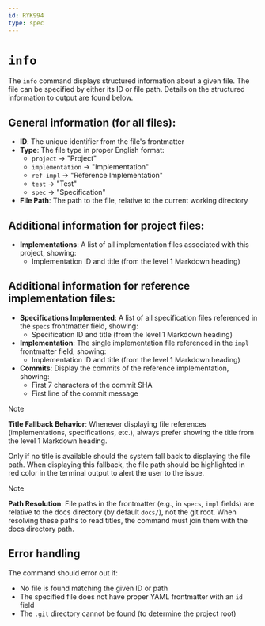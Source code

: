 ```yaml
---
id: RYK994
type: spec
---
```


# `info`

The `info` command displays structured information about a given file. The file can be specified by either its ID or file path. Details on the structured information to output are found below.

## General information (for all files):

- **ID**: The unique identifier from the file's frontmatter
- **Type**: The file type in proper English format:
  - `project` → "Project"
  - `implementation` → "Implementation"
  - `ref-impl` → "Reference Implementation"
  - `test` → "Test"
  - `spec` → "Specification"
- **File Path**: The path to the file, relative to the current working directory

## Additional information for project files:

- **Implementations**: A list of all implementation files associated with this project, showing:
  - Implementation ID and title (from the level 1 Markdown heading)

## Additional information for reference implementation files:

- **Specifications Implemented**: A list of all specification files referenced in the `specs` frontmatter field, showing:
  - Specification ID and title (from the level 1 Markdown heading)
- **Implementation**: The single implementation file referenced in the `impl` frontmatter field, showing:
  - Implementation ID and title (from the level 1 Markdown heading)
- **Commits**: Display the commits of the reference implementation, showing:
  - First 7 characters of the commit SHA
  - First line of the commit message

> [!NOTE]
> **Title Fallback Behavior**: Whenever displaying file references (implementations, specifications, etc.), always prefer showing the title from the level 1 Markdown heading.
>
> Only if no title is available should the system fall back to displaying the file path. When displaying this fallback, the file path should be highlighted in red color in the terminal output to alert the user to the issue.

> [!NOTE]
> **Path Resolution**: File paths in the frontmatter (e.g., in `specs`, `impl` fields) are relative to the docs directory (by default `docs/`), not the git root. When resolving these paths to read titles, the command must join them with the docs directory path.

## Error handling

The command should error out if:

- No file is found matching the given ID or path
- The specified file does not have proper YAML frontmatter with an `id` field
- The `.git` directory cannot be found (to determine the project root)
